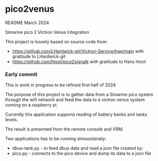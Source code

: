 # pico2venus
README March 2024

Simarine pico 2 Victron Venus Integration

This project is loosely based on source code from:
 - https://github.com/LHardwick-git/Victron-Service/tree/main with gratitude to LHardwick-git
 - https://github.com/htool/pico2signalk with gratitude to Hans htool


### Early commit
This is work in progress to be refined first half of 2024

The purpose of this project is to gather data from a Simarine pico system through the wifi network and feed the data to a victron venus system running on a raspberry pi.

Currently this application supports reading of battery banks and tanks levels.

The result is presented from the remote console and VRM.

Two applications has to be running simoustainely: 
 - dbus-tank.py - to feed dbus data and read a json file created by:
 - pico.py - connects to the pico device and dump its data to a json file



